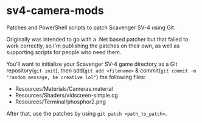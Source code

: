 # sv4-camera-mods
Patches and PowerShell scripts to patch Scavenger SV-4 using Git.

Originally was intended to go with a .Net based patcher but that failed to work correctly, so I'm publishing the patches on their own, as well as supporting scripts for people who need them.

You'll want to initialize your Scavenger SV-4 game directory as a Git repository(`git init`), then add(`git add <filename>` & commit(`git commit -m "random message, be creative lol"`) the following files:
- Resources/Materials/Cameras.material
- Resources/Shaders/vidscreen-simple.cg
- Resources/Terminal/phosphor2.png

After that, use the patches by using `git patch <path_to_patch>`.

